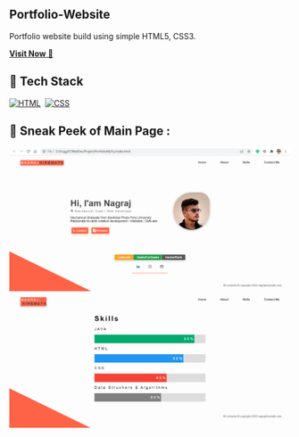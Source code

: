 ## Portfolio-Website
Portfolio website build using simple HTML5, CSS3.

<a href="https://nagrajhiremath.github.io/My-Portfolio/" target="_blank">**Visit Now** 🚀</a>


## 📌 Tech Stack
[![HTML](https://img.shields.io/badge/html5%20-%23E34F26.svg?&style=for-the-badge&logo=html5&logoColor=white)]()&nbsp;
[![CSS](https://img.shields.io/badge/css3%20-%231572B6.svg?&style=for-the-badge&logo=css3&logoColor=white)]()&nbsp;




## 📌 Sneak Peek of Main Page :
![mockup720](https://github.com/nagrajHiremath/My-Portfolio/blob/main/Screenshots/Home.png)
![skillsmockup](https://github.com/nagrajHiremath/My-Portfolio/blob/main/Screenshots/Skills.png)





